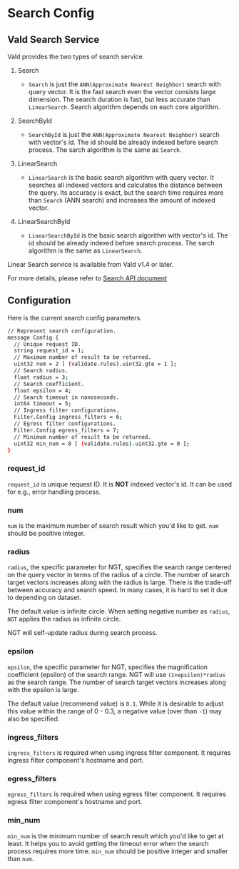 # Search Config

## Vald Search Service

<!-- Describe vald search service: search, searchbyid, linearsearch, lineasearchbyid ... -->

Vald provides the two types of search service.

1. Search

   - `Search` is just the `ANN(Approximate Nearest Neighbor)` search with query vector.
     It is the fast search even the vector consists large dimension.
     The search duration is fast, but less accurate than `LinearSearch`.
     Search algorithm depends on each core algorithm.

1. SearchById

   - `SearchById` is just the `ANN(Approximate Nearest Neighbor)` search with vector's id.
     The id should be already indexed before search process.
     The sarch algorithm is the same as `Search`.

1. LinearSearch

   - `LinearSearch` is the basic search algorithm with query vector.
     It searches all indexed vectors and calculates the distance between the query.
     Its accuracy is exact, but the search time requires more than `Search` (ANN search) and increases the amount of indexed vector.

1. LinearSearchById
   - `LinearSearchById` is the basic search algorithm with vector's id.
     The id should be already indexed before search process.
     The sarch algorithm is the same as `LinearSearch`.

<div class="notice">
Linear Search service is available from Vald v1.4 or later.
</div>

For more details, please refer to [Search API document](../api/search.md)

## Configuration

<!-- Describe Search parameters: ../../apis/proto/v1/payload -->
<!-- TODO: divide search configuration for each agent algorithm -->

Here is the current search config parameters.

```bash
// Represent search configuration.
message Config {
  // Unique request ID.
  string request_id = 1;
  // Maximum number of result to be returned.
  uint32 num = 2 [ (validate.rules).uint32.gte = 1 ];
  // Search radius.
  float radius = 3;
  // Search coefficient.
  float epsilon = 4;
  // Search timeout in nanoseconds.
  int64 timeout = 5;
  // Ingress filter configurations.
  Filter.Config ingress_filters = 6;
  // Egress filter configurations.
  Filter.Config egress_filters = 7;
  // Minimum number of result to be returned.
  uint32 min_num = 8 [ (validate.rules).uint32.gte = 0 ];
}
```

### request_id

`request_id` is unique request ID.
It is **NOT** indexed vector's id.
It can be used for e.g., error handling process.

### num

`num` is the maximum number of search result which you'd like to get.
`num` should be positive integer.

### radius

`radius`, the specific parameter for NGT, specifies the search range centered on the query vector in terms of the radius of a circle.
The number of search target vectors increases along with the radius is large.
There is the trade-off between accuracy and search speed.
In many cases, it is hard to set it due to depending on dataset.

The default value is infinite circle.
When setting negative number as `radius`, `NGT` applies the radius as infinite circle.

<div class="notice">
NGT will self-update radius during search process.
</div>

### epsilon

`epsilon`, the specific parameter for NGT, specifies the magnification coefficient (epsilon) of the search range.
NGT will use `(1+epsilon)*radius` as the search range.
The number of search target vectors increases along with the epsilon is large.

The default value (recommend value) is `0.1`.
While it is desirable to adjust this value within the range of 0 - 0.3, a negative value (over than `-1`) may also be specified.

### ingress_filters

`ingress_filters` is required when using ingress filter component.
It requires ingress filter component's hostname and port.

### egress_filters

`egress_filters` is required when using egress filter component.
It requires egress filter component's hostname and port.

### min_num

`min_num` is the minimum number of search result which you'd like to get at least.
It helps you to avoid getting the timeout error when the search process requires more time.
`min_num` should be positive integer and smaller than `num`.
